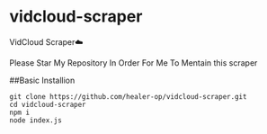 # vidcloud-scraper
VidCloud Scraper☁️ 

Please Star My Repository In Order For Me To Mentain this scraper 

##Basic Installion

```
git clone https://github.com/healer-op/vidcloud-scraper.git
cd vidcloud-scraper
npm i
node index.js
```
